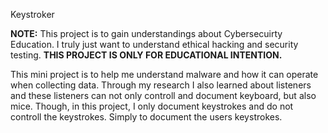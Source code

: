 Keystroker

**NOTE:** This project is to gain understandings about Cybersecuirty Education. I truly just want to understand
ethical hacking and security testing. **THIS PROJECT IS ONLY FOR EDUCATIONAL INTENTION.**

This mini project is to help me understand malware and how it can operate when collecting data. Through my research
I also learned about listeners and these listeners can not only controll and document keyboard, but also mice. Though, in 
this project, I only document keystrokes and do not controll the keystrokes. Simply to document the users keystrokes. 
